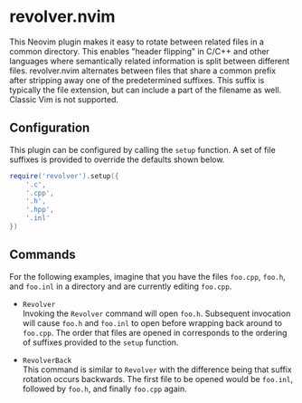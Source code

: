 # revolver.nvim

This Neovim plugin makes it easy to rotate between related files in a common directory. This enables "header flipping"
in C/C++ and other languages where semantically related information is split between different files. revolver.nvim
alternates between files that share a common prefix after stripping away one of the predetermined suffixes. This suffix
is typically the file extension, but can include a part of the filename as well. Classic Vim is not supported.

## Configuration

This plugin can be configured by calling the `setup` function. A set of file suffixes is provided to override the
defaults shown below.

```lua
require('revolver').setup({
    '.c',
    '.cpp',
    '.h',
    '.hpp',
    '.inl'
})
```

## Commands

For the following examples, imagine that you have the files `foo.cpp`, `foo.h`, and `foo.inl` in a directory and are
currently editing `foo.cpp`.

*   `Revolver` \
    Invoking the `Revolver` command will open `foo.h`. Subsequent invocation will cause `foo.h` and `foo.inl` to open
    before wrapping back around to `foo.cpp`. The order that files are opened in corresponds to the ordering of suffixes
    provided to the `setup` function.

*   `RevolverBack` \
    This command is similar to `Revolver` with the difference being that suffix rotation occurs backwards. The first
    file to be opened would be `foo.inl`, followed by `foo.h`, and finally `foo.cpp` again.
